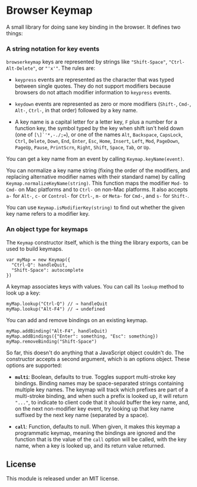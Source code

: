 # Browser Keymap

A small library for doing sane key binding in the browser. It defines two
things:

### A string notation for key events

`browserkeymap` keys are represented by strings like `"Shift-Space"`,
`"Ctrl-Alt-Delete"`, or `"'x'"`. The rules are:

 * `keypress` events are represented as the character that was typed
   between single quotes. They do not support modifiers because
   browsers do not attach modifier information to `keypress` events.

 * `keydown` events are represented as zero or more modifiers
   (`Shift-`, `Cmd-`, `Alt-`, `Ctrl-`, in that order) followed by a
   key name.

 * A key name is a capital letter for a letter key, `F` plus a number
   for a function key, the symbol typed by the key when shift isn't
   held down (one of ``[\]`'*,-./;=``), or one of the names `Alt`,
   `Backspace`, `CapsLock`, `Ctrl`, `Delete`, `Down`, `End`, `Enter`,
   `Esc`, `Home`, `Insert`, `Left`, `Mod`, `PageDown`, `PageUp`,
   `Pause`, `PrintScrn`, `Right`, `Shift`, `Space`, `Tab`, or `Up`.

You can get a key name from an event by calling `Keymap.keyName(event)`.

You can normalize a key name string (fixing the order of the
modifiers, and replacing alternative modifier names with their
standard name) by calling `Keymap.normalizeKeyName(string)`. This
function maps the modifier `Mod-` to `Cmd-` on Mac platforms and to
`Ctrl-` on non-Mac platforms. It also accepts `a-` for `Alt-`, `c-` or
`Control-` for `Ctrl-`, `m-` or `Meta-` for `Cmd-`, and `s-` for
`Shift-`.

You can use `Keymap.isModifierKey(string)` to find out whether the
given key name refers to a modifier key.

### An object type for keymaps

The `Keymap` constructor itself, which is the thing the library
exports, can be used to build keymaps.

    var myMap = new Keymap({
      "Ctrl-Q": handleQuit,
      "Shift-Space": autocomplete
    })

A keymap associates keys with values. You can call its `lookup` method
to look up a key:

    myMap.lookup("Ctrl-Q") // → handleQuit
    myMap.lookup("Alt-F4") // → undefined

You can add and remove bindings on an existing keymap.

    myMap.addBinding("Alt-F4", handleQuit)
    myMap.addBindings({"Enter": something, "Esc": something})
    myMap.removeBinding("Shift-Space")

So far, this doesn't do anything that a JavaScript object couldn't do.
The constructor accepts a second argument, which is an options object.
These options are supported:

  * **`multi`**: Boolean, defaults to true. Toggles support
    multi-stroke key bindings. Binding names may be space-separated
    strings containing multiple key names. The keymap will track which
    prefixes are part of a multi-stroke binding, and when such a
    prefix is looked up, it will return `"..."`, to indicate to client
    code that it should buffer the key name, and, on the next
    non-modifier key event, try looking up that key name suffixed by
    the next key name (separated by a space).

  * **`call`**: Function, defaults to null. When given, it makes this
    keymap a programmatic keymap, meaning the bindings are ignored and
    the function that is the value of the `call` option will be
    called, with the key name, when a key is looked up, and its return
    value returned.

## License

This module is released under an MIT license.
